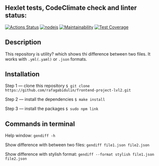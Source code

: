 ## Hexlet tests, CodeClimate check and linter status:
[![Actions Status](https://github.com/rafagabidulin/frontend-project-lvl2/workflows/hexlet-check/badge.svg)](https://github.com/rafagabidulin/frontend-project-lvl2/actions)
[![nodejs](https://github.com/rafagabidulin/frontend-project-lvl2/actions/workflows/nodejs.yml/badge.svg)](https://github.com/rafagabidulin/frontend-project-lvl2/actions/workflows/nodejs.yml)
[![Maintainability](https://api.codeclimate.com/v1/badges/43b008f9380d53c5052d/maintainability)](https://codeclimate.com/github/rafagabidulin/frontend-project-lvl2/maintainability)
[![Test Coverage](https://api.codeclimate.com/v1/badges/43b008f9380d53c5052d/test_coverage)](https://codeclimate.com/github/rafagabidulin/frontend-project-lvl2/test_coverage)

## Description
This repository is utility? which shows thi difference between two files. It works with `.yml(.yaml)` or `.json` formats.

## Installation
Step 1 — clone this repository
```$ git clone https://github.com/rafagabidulin/frontend-project-lvl2.git```

Step 2 — install the dependencies
```$ make install```

Step 3 — install the packages
```$ sudo npm link```

## Commands in terminal
Help window:
```gendiff -h```

Show difference with between two files:
```gendiff file1.json file2.json```

Show difference with stylish format:
```gendiff --format stylish file1.json file2.json```

